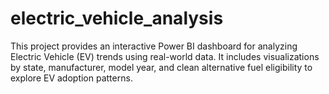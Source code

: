 # electric_vehicle_analysis

This project provides an interactive Power BI dashboard for analyzing Electric Vehicle (EV) trends using real-world data. It includes visualizations by state, manufacturer, model year, and clean alternative fuel eligibility to explore EV adoption patterns.
